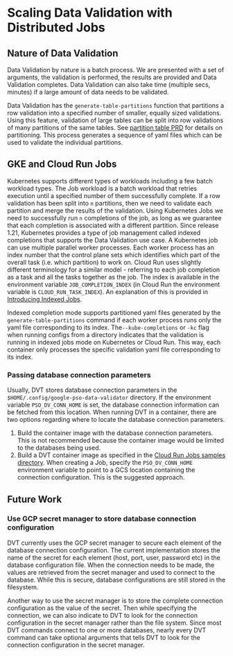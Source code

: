# Scaling Data Validation with Distributed Jobs

## Nature of Data Validation

Data Validation by nature is a batch process. We are presented with a set of arguments, the validation is performed, the results are provided and Data Validation completes. Data Validation can also take time (multiple secs, minutes) if a large amount of data needs to be validated.

Data Validation has the `generate-table-partitions` function that partitions a row validation into a specified number of smaller, equally sized validations. Using this feature, validation of large tables can be split into row validations of many partitions of the same tables. See [partition table PRD](partition_table_prd.md) for details on partitioning. This process generates a sequence of yaml files which can be used to validate the individual partitions.

## GKE and Cloud Run Jobs

Kubernetes supports different types of workloads including a few batch workload types. The Job workload is a batch workload that retries execution until a specified number of them successfully complete. If a row validation has been split into `n` partitions, then we need to validate each partition and merge the results of the validation. Using Kubernetes Jobs we need to successfully run `n` completions of the job, as long as we guarantee that each completion is associated with a different partition. Since release 1.21, Kubernetes provides a type of job management called indexed completions that supports the Data Validation use case. A Kubernetes job can use multiple parallel worker processes. Each worker process has an index number that the control plane sets which identifies which part of the overall task (i.e. which partition) to work on. Cloud Run uses slightly different terminology for a similar model - referring to each job completion as a task and all the tasks together as the job. The index is available in the environment variable `JOB_COMPLETION_INDEX` (in Cloud Run the environment variable is `CLOUD_RUN_TASK_INDEX`). An explanation of this is provided in [Introducing Indexed Jobs](https://kubernetes.io/blog/2021/04/19/introducing-indexed-jobs/#:~:text=Indexed%20%3A%20the%20Job%20is%20considered,and%20the%20JOB_COMPLETION_INDEX%20environment%20variable).

Indexed completion mode supports partitioned yaml files generated by the `generate-table-partitions` command if each worker process runs only the yaml file corresponding to its index. The`--kube-completions` or `-kc` flag when running configs from a directory indicates that the validation is running in indexed jobs mode on Kubernetes or Cloud Run. This way, each container only processes the specific validation yaml file corresponding to its index.

### Passing database connection parameters

Usually, DVT stores database connection parameters in the `$HOME/.config/google-pso-data-validator` directory. If the environment variable `PSO_DV_CONN_HOME` is set, the database connection information can be fetched from this location. When running DVT in a container, there are two options regarding where to locate the database connection parameters.

1. Build the container image with the database connection parameters. This is not recommended because the container image would be limited to the databases being used.
1. Build a DVT container image as specified in the [Cloud Run Jobs samples directory](../../samples/cloud_run_jobs/README.md). When creating a Job, specify the `PSO_DV_CONN_HOME` environment variable to point to a GCS location containing the connection configuration. This is the suggested approach.

## Future Work

### Use GCP secret manager to store database connection configuration

DVT currently uses the GCP secret manager to secure each element of the database connection configuration. The current implementation stores the name of the secret for each element (host, port, user, password etc) in the database configuration file. When the connection needs to be made, the values are retrieved from the secret manager and used to connect to the database. While this is secure, database configurations are still stored in the filesystem.

Another way to use the secret manager is to store the complete connection configuration as the value of the secret. Then while specifying the connection, we can also indicate to DVT to look for the connection configuration in the secret manager rather than the file system. Since most DVT commands connect to one or more databases, nearly every DVT command can take optional arguments that tells DVT to look for the connection configuration in the secret manager.
